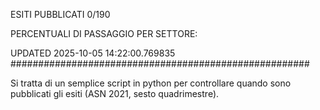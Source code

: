 ESITI PUBBLICATI 0/190 

PERCENTUALI DI PASSAGGIO PER SETTORE:

UPDATED 2025-10-05 14:22:00.769835
###################################################### 

Si tratta di un semplice script in python per controllare quando sono pubblicati gli esiti (ASN 2021, sesto quadrimestre).

